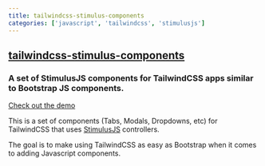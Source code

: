 ```yaml
---
title: tailwindcss-stimulus-components
categories: ['javascript', 'tailwindcss', 'stimulusjs']
---
```

## [tailwindcss-stimulus-components](https://github.com/excid3/tailwindcss-stimulus-components)

### A set of StimulusJS components for TailwindCSS apps similar to Bootstrap JS components.


[Check out the demo](https://excid3.github.io/tailwindcss-stimulus-components/)

This is a set of components (Tabs, Modals, Dropdowns, etc) for TailwindCSS that uses [StimulusJS](https://stimulusjs.org) controllers.

The goal is to make using TailwindCSS as easy as Bootstrap when it comes
to adding Javascript components.
